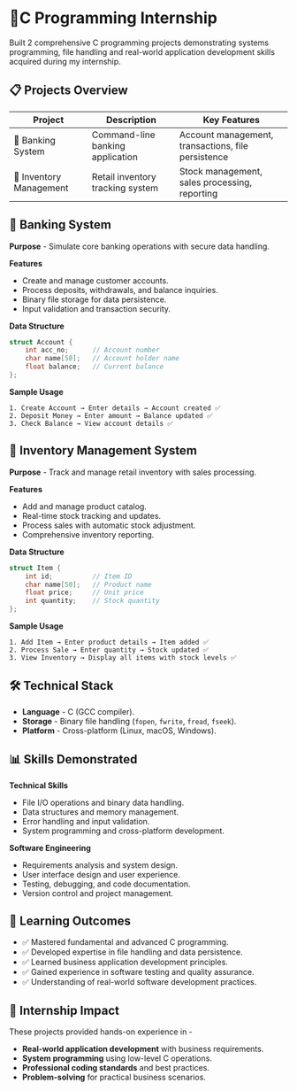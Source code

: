 # 🚀C Programming Internship

Built 2 comprehensive C programming projects demonstrating systems programming, file handling and real-world application development skills acquired during my internship.

## 📋 Projects Overview

| Project | Description | Key Features |
|---------|-------------|--------------|
| 🏦 Banking System | Command-line banking application | Account management, transactions, file persistence |
| 🛒 Inventory Management | Retail inventory tracking system | Stock management, sales processing, reporting |

## 🏦 Banking System

**Purpose** - Simulate core banking operations with secure data handling.

**Features**
- Create and manage customer accounts.
- Process deposits, withdrawals, and balance inquiries.
- Binary file storage for data persistence.
- Input validation and transaction security.

**Data Structure**
```c
struct Account {
    int acc_no;      // Account number
    char name[50];   // Account holder name
    float balance;   // Current balance
};
```

**Sample Usage**
```
1. Create Account → Enter details → Account created ✅
2. Deposit Money → Enter amount → Balance updated ✅  
3. Check Balance → View account details ✅
```

## 🛒 Inventory Management System

**Purpose** - Track and manage retail inventory with sales processing.

**Features**
- Add and manage product catalog.
- Real-time stock tracking and updates.
- Process sales with automatic stock adjustment.
- Comprehensive inventory reporting.

**Data Structure**
```c
struct Item {
    int id;          // Item ID
    char name[50];   // Product name
    float price;     // Unit price
    int quantity;    // Stock quantity
};
```

**Sample Usage**
```
1. Add Item → Enter product details → Item added ✅
2. Process Sale → Enter quantity → Stock updated ✅
3. View Inventory → Display all items with stock levels ✅
```

## 🛠️ Technical Stack

- **Language** - C (GCC compiler).
- **Storage** - Binary file handling (`fopen`, `fwrite`, `fread`, `fseek`).
- **Platform** - Cross-platform (Linux, macOS, Windows).

## 📊 Skills Demonstrated

**Technical Skills**
- File I/O operations and binary data handling.
- Data structures and memory management.
- Error handling and input validation.
- System programming and cross-platform development.

**Software Engineering**
- Requirements analysis and system design.
- User interface design and user experience.
- Testing, debugging, and code documentation.
- Version control and project management.

## 🎯 Learning Outcomes

- ✅ Mastered fundamental and advanced C programming.
- ✅ Developed expertise in file handling and data persistence. 
- ✅ Learned business application development principles.
- ✅ Gained experience in software testing and quality assurance.
- ✅ Understanding of real-world software development practices.

## 💼 Internship Impact

These projects provided hands-on experience in -
- **Real-world application development** with business requirements.
- **System programming** using low-level C operations.
- **Professional coding standards** and best practices.
- **Problem-solving** for practical business scenarios.